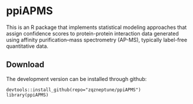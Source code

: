 # ppiAPMS
This is an R package that implements statistical modeling approaches that assign confidence scores to protein-protein interaction data generated using affinity purification–mass spectrometry (AP-MS), typically label-free quantitative data.
## Download

The development version can be installed through github:

    devtools::install_github(repo="zqzneptune/ppiAPMS")
    library(ppiAPMS)
